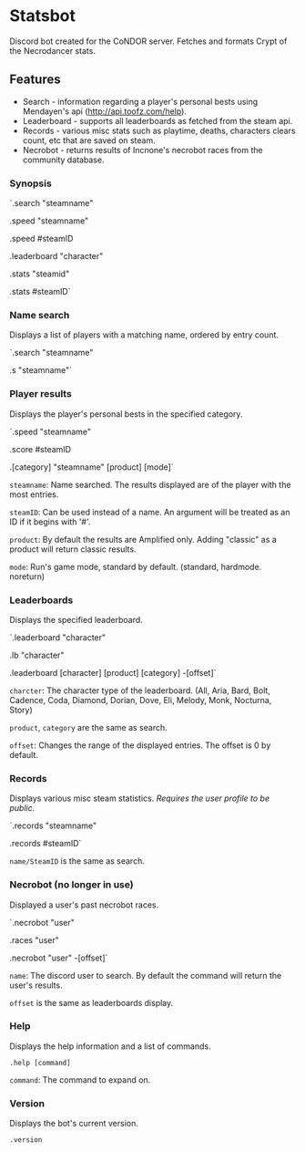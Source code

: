 # Statsbot
Discord bot created for the CoNDOR server. Fetches and formats Crypt of the Necrodancer stats.


## Features
- Search - information regarding a player's personal bests using Mendayen's api (http://api.toofz.com/help).
- Leaderboard - supports all leaderboards as fetched from the steam api.
- Records - various misc stats such as playtime, deaths, characters clears count, etc that are saved on steam.
- Necrobot - returns results of Incnone's necrobot races from the community database.

### Synopsis

`.search "steamname"

.speed "steamname"

.speed #steamID

.leaderboard "character"

.stats "steamid"

.stats #steamID`


### Name search
Displays a list of players with a matching name, ordered by entry count.

`.search "steamname"

.s "steamname"`


### Player results
Displays the player's personal bests in the specified category.

`.speed "steamname"

.score #steamID

.[category] "steamname" [product] [mode]`

`steamname`: Name searched. The results displayed are of the player with the most entries.

`steamID`: Can be used instead of a name. An argument will be treated as an ID if it begins with '#'.

`product`: By default the results are Amplified only. Adding "classic" as a product will return classic results.

`mode`: Run's game mode, standard by default. (standard, hardmode. noreturn)


### Leaderboards
Displays the specified leaderboard.

`.leaderboard "character"

.lb "character"

.leaderboard [character] [product] [category] -[offset]`

`charcter`: The character type of the leaderboard. (All, Aria, Bard, Bolt, Cadence, Coda, Diamond, Dorian, Dove, Eli, Melody, Monk, Nocturna, Story)

`product`, `category` are the same as search.

`offset`: Changes the range of the displayed entries. The offset is 0 by default.


### Records
Displays various misc steam statistics. *Requires the user profile to be public.*

`.records "steamname"

.records #steamID`

`name/SteamID` is the same as search.


### Necrobot (no longer in use)
Displayed a user's past necrobot races.

`.necrobot "user"

.races "user"

.necrobot "user" -[offset]`

`name`: The discord user to search. By default the command will return the user's results.

`offset` is the same as leaderboards display.


### Help
Displays the help information and a list of commands.

`.help [command]`

`command`: The command to expand on.

### Version
Displays the bot's current version.

`.version`
